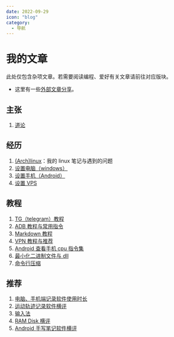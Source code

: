 ```yaml
---
date: 2022-09-29
icon: "blog"
category:
  - 导航
---
```


# 我的文章

此处仅包含杂项文章。若需要阅读编程、爱好有关文章请前往对应版块。

- 这里有一些[外部文章分享](./external.md)。

## 主张

1. [道论](./worldview.md)

## 经历

1. [(Arch)linux](./linux)：我的 linux 笔记与遇到的问题
2. [设置电脑（windows）](./computer_setting.md)
3. [设置手机（Android）](./mobile_setting.md)
4. [设置 VPS](./vps.md)

## 教程

1. [TG（telegram）教程](./telegram.md)
2. [ADB 教程与常用指令](./adb.md)
3. [Markdown 教程](./markdown.md)
4. [VPN 教程与推荐](./vpn.md)
5. [Android 查看手机 cpu 指令集](./Android_ISA.md)
6. [最小化二进制文件与 dll](./minimize_exe.md)
7. [命令行压缩](./cli_compress.md)

## 推荐

1. [电脑、手机端记录软件使用时长](./time_record.md)
2. [运动轨迹记录软件横评](./track_record.md)
3. [输入法](./input_method.md)
4. [RAM Disk 横评](./ramdisk.md)
5. [Android 手写笔记软件横评](./note.md)
<!-- 7. [Potplayer 设置](./potplayer_setting.md) -->
